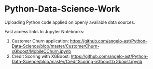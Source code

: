 # Python-Data-Science-Work
Uploading Python code applied on openly available data sources.

Fast access links to Jupyter Notebooks:
1) Customer Churn application: https://github.com/angelo-ast/Python-Data-Science/blob/master/CustomerChurn-xGboost/MobileCChurn.ipynb
2) Credit Scoring with XGBoost: https://github.com/angelo-ast/Python-Data-Science/blob/master/CreditScoring-xGboost/xGboost.ipynb
